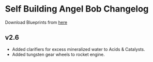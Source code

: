 # Self Building Angel Bob Changelog

Download Blueprints from [here](https://github.com/bcwhite-code/brians-blueprints/releases/)

## v2.6

- Added clarifiers for excess mineralized water to Acids & Catalysts.
- Added tungsten gear wheels to rocket engine.
